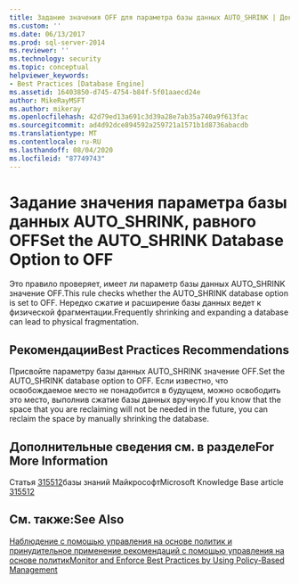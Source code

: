 ```yaml
---
title: Задание значения OFF для параметра базы данных AUTO_SHRINK | Документация Майкрософт
ms.custom: ''
ms.date: 06/13/2017
ms.prod: sql-server-2014
ms.reviewer: ''
ms.technology: security
ms.topic: conceptual
helpviewer_keywords:
- Best Practices [Database Engine]
ms.assetid: 16403850-d745-4754-b84f-5f01aaecd24e
author: MikeRayMSFT
ms.author: mikeray
ms.openlocfilehash: 42d79ed13a691c3d39a28e7ab35a740a9f613fac
ms.sourcegitcommit: ad4d92dce894592a259721a1571b1d8736abacdb
ms.translationtype: MT
ms.contentlocale: ru-RU
ms.lasthandoff: 08/04/2020
ms.locfileid: "87749743"
---
```

# <a name="set-the-auto_shrink-database-option-to-off"></a><span data-ttu-id="6de8b-102">Задание значения параметра базы данных AUTO_SHRINK, равного OFF</span><span class="sxs-lookup"><span data-stu-id="6de8b-102">Set the AUTO_SHRINK Database Option to OFF</span></span>
  <span data-ttu-id="6de8b-103">Это правило проверяет, имеет ли параметр базы данных AUTO_SHRINK значение OFF.</span><span class="sxs-lookup"><span data-stu-id="6de8b-103">This rule checks whether the AUTO_SHRINK database option is set to OFF.</span></span> <span data-ttu-id="6de8b-104">Нередко сжатие и расширение базы данных ведет к физической фрагментации.</span><span class="sxs-lookup"><span data-stu-id="6de8b-104">Frequently shrinking and expanding a database can lead to physical fragmentation.</span></span>  
  
## <a name="best-practices-recommendations"></a><span data-ttu-id="6de8b-105">Рекомендации</span><span class="sxs-lookup"><span data-stu-id="6de8b-105">Best Practices Recommendations</span></span>  
 <span data-ttu-id="6de8b-106">Присвойте параметру базы данных AUTO_SHRINK значение OFF.</span><span class="sxs-lookup"><span data-stu-id="6de8b-106">Set the AUTO_SHRINK database option to OFF.</span></span> <span data-ttu-id="6de8b-107">Если известно, что освобождаемое место не понадобится в будущем, можно освободить это место, выполнив сжатие базы данных вручную.</span><span class="sxs-lookup"><span data-stu-id="6de8b-107">If you know that the space that you are reclaiming will not be needed in the future, you can reclaim the space by manually shrinking the database.</span></span>  
  
## <a name="for-more-information"></a><span data-ttu-id="6de8b-108">Дополнительные сведения см. в разделе</span><span class="sxs-lookup"><span data-stu-id="6de8b-108">For More Information</span></span>  
 <span data-ttu-id="6de8b-109">Статья [315512](https://go.microsoft.com/fwlink/?linkid=117750)базы знаний Майкрософт</span><span class="sxs-lookup"><span data-stu-id="6de8b-109">Microsoft Knowledge Base article [315512](https://go.microsoft.com/fwlink/?linkid=117750)</span></span>  
  
## <a name="see-also"></a><span data-ttu-id="6de8b-110">См. также:</span><span class="sxs-lookup"><span data-stu-id="6de8b-110">See Also</span></span>  
 [<span data-ttu-id="6de8b-111">Наблюдение с помощью управления на основе политик и принудительное применение рекомендаций с помощью управления на основе политик</span><span class="sxs-lookup"><span data-stu-id="6de8b-111">Monitor and Enforce Best Practices by Using Policy-Based Management</span></span>](monitor-and-enforce-best-practices-by-using-policy-based-management.md)  
  
  
